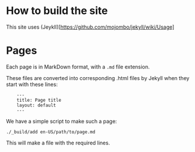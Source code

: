 How to build the site
=====================

This site uses (Jeykll)[https://github.com/mojombo/jekyll/wiki/Usage]

Pages
=====

Each page is in MarkDown format, with a `.md` file extension. 

These files are converted into corresponding .html files by Jekyll when they start with these lines:

```
    ---
    title: Page title
    layout: default
    ---
```

We have a simple script to make such a page:

    ./_build/add en-US/path/to/page.md

This will make a file with the required lines.